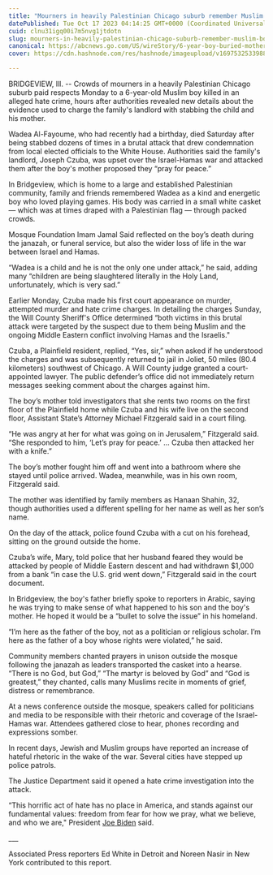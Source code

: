 ```yaml
---
title: "Mourners in heavily Palestinian Chicago suburb remember Muslim boy killed as kind, energetic"
datePublished: Tue Oct 17 2023 04:14:25 GMT+0000 (Coordinated Universal Time)
cuid: clnu31igq00i7m5nvg1jtdotn
slug: mourners-in-heavily-palestinian-chicago-suburb-remember-muslim-boy-killed-as-kind-energetic
canonical: https://abcnews.go.com/US/wireStory/6-year-boy-buried-mother-treated-after-attack-104015392
cover: https://cdn.hashnode.com/res/hashnode/imageupload/v1697532533988/098b50da-a7ee-41ad-9e3d-bb78145403d3.jpeg

---
```


BRIDGEVIEW, Ill. -- Crowds of mourners in a heavily Palestinian Chicago suburb paid respects Monday to a 6-year-old Muslim boy killed in an alleged hate crime, hours after authorities revealed new details about the evidence used to charge the family's landlord with stabbing the child and his mother.

Wadea Al-Fayoume, who had recently had a birthday, died Saturday after being stabbed dozens of times in a brutal attack that drew condemnation from local elected officials to the White House. Authorities said the family's landlord, Joseph Czuba, was upset over the Israel-Hamas war and attacked them after the boy's mother proposed they “pray for peace.”

In Bridgeview, which is home to a large and established Palestinian community, family and friends remembered Wadea as a kind and energetic boy who loved playing games. His body was carried in a small white casket — which was at times draped with a Palestinian flag — through packed crowds.

Mosque Foundation Imam Jamal Said reflected on the boy’s death during the janazah, or funeral service, but also the wider loss of life in the war between Israel and Hamas.

“Wadea is a child and he is not the only one under attack,” he said, adding many “children are being slaughtered literally in the Holy Land, unfortunately, which is very sad.”

Earlier Monday, Czuba made his first court appearance on murder, attempted murder and hate crime charges. In detailing the charges Sunday, the Will County Sheriff's Office determined “both victims in this brutal attack were targeted by the suspect due to them being Muslim and the ongoing Middle Eastern conflict involving Hamas and the Israelis."

Czuba, a Plainfield resident, replied, “Yes, sir,” when asked if he understood the charges and was subsequently returned to jail in Joliet, 50 miles (80.4 kilometers) southwest of Chicago. A Will County judge granted a court-appointed lawyer. The public defender’s office did not immediately return messages seeking comment about the charges against him.

The boy’s mother told investigators that she rents two rooms on the first floor of the Plainfield home while Czuba and his wife live on the second floor, Assistant State’s Attorney Michael Fitzgerald said in a court filing.

“He was angry at her for what was going on in Jerusalem,” Fitzgerald said. “She responded to him, ‘Let’s pray for peace.’ ... Czuba then attacked her with a knife.”

The boy’s mother fought him off and went into a bathroom where she stayed until police arrived. Wadea, meanwhile, was in his own room, Fitzgerald said.

The mother was identified by family members as Hanaan Shahin, 32, though authorities used a different spelling for her name as well as her son’s name.

On the day of the attack, police found Czuba with a cut on his forehead, sitting on the ground outside the home.

Czuba’s wife, Mary, told police that her husband feared they would be attacked by people of Middle Eastern descent and had withdrawn $1,000 from a bank “in case the U.S. grid went down,” Fitzgerald said in the court document.

In Bridgeview, the boy's father briefly spoke to reporters in Arabic, saying he was trying to make sense of what happened to his son and the boy's mother. He hoped it would be a “bullet to solve the issue” in his homeland.

“I’m here as the father of the boy, not as a politician or religious scholar. I’m here as the father of a boy whose rights were violated,” he said.

Community members chanted prayers in unison outside the mosque following the janazah as leaders transported the casket into a hearse. “There is no God, but God,” “The martyr is beloved by God” and “God is greatest,” they chanted, calls many Muslims recite in moments of grief, distress or remembrance.

At a news conference outside the mosque, speakers called for politicians and media to be responsible with their rhetoric and coverage of the Israel-Hamas war. Attendees gathered close to hear, phones recording and expressions somber.

In recent days, Jewish and Muslim groups have reported an increase of hateful rhetoric in the wake of the war. Several cities have stepped up police patrols.

The Justice Department said it opened a hate crime investigation into the attack.

“This horrific act of hate has no place in America, and stands against our fundamental values: freedom from fear for how we pray, what we believe, and who we are," President [Joe Biden](https://abcnews.go.com/alerts/JoeBiden) said.

\_\_\_

Associated Press reporters Ed White in Detroit and Noreen Nasir in New York contributed to this report.